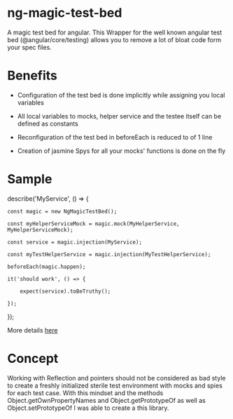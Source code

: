 # ng-magic-test-bed

A magic test bed for angular. This Wrapper for the well known angular test bed (@angular/core/testing) allows you to remove a lot of bloat code form your spec files.

# Benefits

- Configuration of the test bed is done implicitly while assigning you local variables

- All local variables to mocks, helper service and the testee itself can be defined as constants

- Reconfiguration of the test bed in beforeEach is reduced to of 1 line

- Creation of jasmine Spys for all your mocks' functions is done on the fly

# Sample

describe('MyService', () => {

    const magic = new NgMagicTestBed();
    
    const myHelperServiceMock = magic.mock(MyHelperService, MyHelperServiceMock);
    
    const service = magic.injection(MyService);
    
    const myTestHelperService = magic.injection(MyTestHelperService);
    
    beforeEach(magic.happen);
    
    it('should work', () => {
    
        expect(service).toBeTruthy();
        
    });
    
});

More details <a href="www.google.de">here</a>

# Concept

Working with Reflection and pointers should not be considered as bad style to create a freshly initialized sterile test environment with mocks and spies for each test case. With this mindset and the methods Object.getOwnPropertyNames and Object.getPrototypeOf as well as Object.setPrototypeOf I was able to create a this library. 






